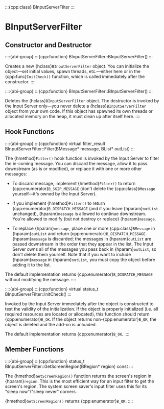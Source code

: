 :::{cpp:class} BInputServerFilter
:::

# BInputServerFilter

## Constructor and Destructor

::::{abi-group}
:::{cpp:function} BInputServerFilter::BInputServerFilter()
:::

Creates a new {hclass}`BInputServerFilter` object. You can initialize the
object—set initial values, spawn threads, etc.—either here or in the
{cpp:func}`InitCheck()` function, which is called immediately after the
constructor.
::::

::::{abi-group}
:::{cpp:function} BInputServerFilter::BInputServerFilter()
:::

Deletes the {hclass}`BInputServerFilter` object. The destructor is invoked
by the Input Server only—you never delete a {hclass}`BInputServerFilter`
object from your own code. If this object has spawned its own threads or
allocated memory on the heap, it must clean up after itself here.
::::

## Hook Functions

::::{abi-group}
:::{cpp:function} virtual filter_result BInputServerFilter::Filter(BMessage* message, BList* outList)
:::

The {hmethod}`Filter()` hook function is invoked by the Input Server to
filter the in-coming message. You can discard the message, allow it to pass
downstream (as is or modified), or replace it with one or more other
messages:

- To discard message, implement {hmethod}`Filter()` to return
{cpp:enumerator}`B_SKIP_MESSAGE` (don't delete the {cpp:class}`BMessage`
yourself—it's owned by the Input Server).

- If you implement {hmethod}`Filter()` to return
{cpp:enumerator}`B_DISPATCH_MESSAGE` (and if you leave {hparam}`outList`
unchanged), {hparam}`message` is allowed to continue downstream. You're
allowed to modify (but not destroy or replace) {hparam}`message`.

- To replace {hparam}`message`, place one or more {cpp:class}`BMessage` in
{hparam}`outList` and return {cpp:enumerator}`B_DISPATCH_MESSAGE`.
{hparam}`message` is discarded; the messages in {hparam}`outList` are
passed downstream in the order that they appear in the list. The Input
Server owns all of the messages you pass back in {hparam}`outList`, so
don't delete them yourself. Note that if you want to include
{hparam}`message` in {hparam}`outList`, you must copy the object before
adding it to the list.

The default implementation returns {cpp:enumerator}`B_DISPATCH_MESSAGE`
without modifying the message.
::::

::::{abi-group}
:::{cpp:function} virtual status_t BInputServerFilter::InitCheck()
:::

Invoked by the Input Server immediately after the object is constructed to
test the validity of the initialization. If the object is properly
initialized (i.e. all required resources are located or allocated), this
function should return {cpp:enumerator}`B_OK`. If the object returns
non-{cpp:enumerator}`B_OK`, the object is deleted and the add-on is
unloaded.

The default implementation returns {cpp:enumerator}`B_OK`.
::::

## Member Functions

::::{abi-group}
:::{cpp:function} status_t BInputServerFilter::GetScreenRegion(BRegion* region) const
:::

The {hmethod}`GetScreenRegion()` function returns the screen's region in
{hparam}`region`. This is the most efficient way for an input filter to get
the screen's region. The system screen saver's input filter uses this for
its "sleep now"/"sleep never" corners.

{hmethod}`GetScreenRegion()` returns {cpp:enumerator}`B_OK`.
::::
